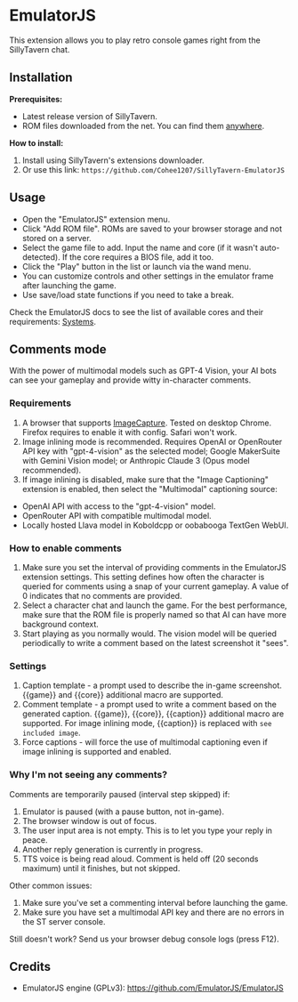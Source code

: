 # EmulatorJS

This extension allows you to play retro console games right from the SillyTavern chat.

## Installation

**Prerequisites:**

- Latest release version of SillyTavern.
- ROM files downloaded from the net. You can find them [anywhere](https://archive.org/details/ni-romsets).

**How to install:**

1. Install using SillyTavern's extensions downloader.
2. Or use this link: `https://github.com/Cohee1207/SillyTavern-EmulatorJS`

## Usage


- Open the "EmulatorJS" extension menu.
- Click "Add ROM file". ROMs are saved to your browser storage and not stored on a server.
- Select the game file to add. Input the name and core (if it wasn't auto-detected). If the core requires a BIOS file, add it too.
- Click the "Play" button in the list or launch via the wand menu.
- You can customize controls and other settings in the emulator frame after launching the game.
- Use save/load state functions if you need to take a break.

Check the EmulatorJS docs to see the list of available cores and their requirements: [Systems](https://emulatorjs.org/docs/Systems.html).

## Comments mode

With the power of multimodal models such as GPT-4 Vision, your AI bots can see your gameplay and provide witty in-character comments.

### Requirements

1. A browser that supports [ImageCapture](https://developer.mozilla.org/en-US/docs/Web/API/ImageCapture#browser_compatibility). Tested on desktop Chrome. Firefox requires to enable it with config. Safari won't work.
2. Image inlining mode is recommended. Requires OpenAI or OpenRouter API key with "gpt-4-vision" as the selected model; Google MakerSuite with Gemini Vision model; or Anthropic Claude 3 (Opus model recommended).
3. If image inlining is disabled, make sure that the "Image Captioning" extension is enabled, then select the "Multimodal" captioning source:
  - OpenAI API with access to the "gpt-4-vision" model.
  - OpenRouter API with compatible multimodal model.
  - Locally hosted Llava model in Koboldcpp or oobabooga TextGen WebUI.

### How to enable comments

1. Make sure you set the interval of providing comments in the EmulatorJS extension settings. This setting defines how often the character is queried for comments using a snap of your current gameplay. A value of 0 indicates that no comments are provided.
2. Select a character chat and launch the game. For the best performance, make sure that the ROM file is properly named so that AI can have more background context.
3. Start playing as you normally would. The vision model will be queried periodically to write a comment based on the latest screenshot it "sees".

### Settings

1. Caption template - a prompt used to describe the in-game screenshot. \{\{game\}\} and \{\{core\}\} additional macro are supported.
2. Comment template - a prompt used to write a comment based on the generated caption. \{\{game\}\}, \{\{core\}\}, \{\{caption\}\} additional macro are supported. For image inlining mode, \{\{caption\}\} is replaced with `see included image`.
3. Force captions - will force the use of multimodal captioning even if image inlining is supported and enabled.

### Why I'm not seeing any comments?

Comments are temporarily paused (interval step skipped) if:

1. Emulator is paused (with a pause button, not in-game).
2. The browser window is out of focus.
3. The user input area is not empty. This is to let you type your reply in peace.
4. Another reply generation is currently in progress.
5. TTS voice is being read aloud. Comment is held off (20 seconds maximum) until it finishes, but not skipped.

Other common issues:

1. Make sure you've set a commenting interval before launching the game.
2. Make sure you have set a multimodal API key and there are no errors in the ST server console.

Still doesn't work? Send us your browser debug console logs (press F12).

## Credits

- EmulatorJS engine (GPLv3): https://github.com/EmulatorJS/EmulatorJS
